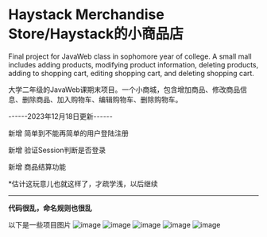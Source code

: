 # Haystack Merchandise Store/Haystack的小商品店
Final project for JavaWeb class in sophomore year of college. A small mall includes adding products, modifying product information, deleting products, adding to shopping cart, editing shopping cart, and deleting shopping cart.

大学二年级的JavaWeb课期末项目。一个小商城，包含增加商品、修改商品信息、删除商品、加入购物车、编辑购物车、删除购物车。

------2023年12月18日更新------

新增 简单到不能再简单的用户登陆注册

新增 验证Session判断是否登录

新增 商品结算功能

*估计这玩意儿也就这样了，才疏学浅，以后继续

------------------------------

**代码很乱，命名规则也很乱**


以下是一些项目图片
![image](https://github.com/haystack666/HaystackMerchandiseStore/assets/56021097/ede85c19-a997-4f68-8a34-f3627b1e0b38)
![image](https://github.com/haystack666/HaystackMerchandiseStore/assets/56021097/dc134410-bd17-42ae-9863-174b5ef81c90)
![image](https://github.com/haystack666/HaystackMerchandiseStore/assets/56021097/7656e740-01e7-4132-9541-c0b2c306024e)
![image](https://github.com/haystack666/HaystackMerchandiseStore/assets/56021097/6dc6ada6-1e95-4a9f-bf9a-54e76bdeccfe)
![image](https://github.com/haystack666/HaystackMerchandiseStore/assets/56021097/dc1d04e2-270f-4654-a2c7-86fe48bd88c4)

